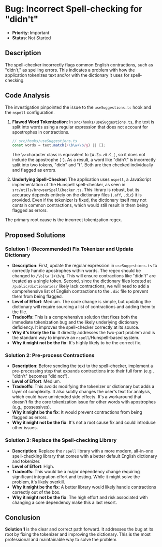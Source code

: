 # Bug: Incorrect Spell-checking for "didn't"

- **Priority**: Important
- **Status**: Not Started

## Description

The spell-checker incorrectly flags common English contractions, such as "didn't," as spelling errors. This indicates a problem with how the application tokenizes text and/or with the dictionary it uses for spell-checking.

## Code Analysis

The investigation pinpointed the issue to the `useSuggestions.ts` hook and the `nspell` configuration.

1.  **Flawed Word Tokenization**: In `src/hooks/useSuggestions.ts`, the text is split into words using a regular expression that does not account for apostrophes in contractions.

    ```typescript
    // src/hooks/useSuggestions.ts
    const words = text.match(/\b\w+\b/g) || [];
    ```

    The `\w` character class is equivalent to `[A-Za-z0-9_]`, so it does not include the apostrophe (`'`). As a result, a word like "didn't" is incorrectly split into two tokens, "didn" and "t". Both are then checked individually and flagged as errors.

2.  **Underlying Spell-Checker**: The application uses `nspell`, a JavaScript implementation of the Hunspell spell-checker, as seen in `src/utils/browserSpellChecker.ts`. This library is robust, but its accuracy depends entirely on the dictionary files (`.aff`, `.dic`) it is provided. Even if the tokenizer is fixed, the dictionary itself may not contain common contractions, which would still result in them being flagged as errors.

The primary root cause is the incorrect tokenization regex.

## Proposed Solutions

### Solution 1: (Recommended) Fix Tokenizer and Update Dictionary

- **Description**: First, update the regular expression in `useSuggestions.ts` to correctly handle apostrophes within words. The regex should be changed to `/\b[\w']+\b/g`. This will ensure contractions like "didn't" are treated as a single token. Second, since the dictionary files located at `/public/dictionaries/` likely lack contractions, we will need to add a comprehensive list of English contractions to the `.dic` file to prevent them from being flagged.
- **Level of Effort**: Medium. The code change is simple, but updating the dictionary will require sourcing a list of contractions and adding them to the file.
- **Tradeoffs**: This is a comprehensive solution that fixes both the immediate tokenization bug and the likely underlying dictionary deficiency. It improves the spell-checker correctly at its source.
- **Why it's likely the fix**: It directly addresses the two-part problem and is the standard way to improve an `nspell`/Hunspell-based system.
- **Why it might not be the fix**: It's highly likely to be the correct fix.

### Solution 2: Pre-process Contractions

- **Description**: Before sending the text to the spell-checker, implement a pre-processing step that expands contractions into their full form (e.g., "didn't" becomes "did not").
- **Level of Effort**: Medium.
- **Tradeoffs**: This avoids modifying the tokenizer or dictionary but adds a layer of complexity. It also subtly changes the user's text for analysis, which could have unintended side effects. It's a workaround that doesn't fix the core tokenization issue for other words with apostrophes (e.g., possessives).
- **Why it might be the fix**: It would prevent contractions from being flagged as errors.
- **Why it might not be the fix**: It's not a root cause fix and could introduce other issues.

### Solution 3: Replace the Spell-checking Library

- **Description**: Replace the `nspell` library with a more modern, all-in-one spell-checking library that comes with a better default English dictionary and tokenizer.
- **Level of Effort**: High.
- **Tradeoffs**: This would be a major dependency change requiring significant integration effort and testing. While it might solve the problem, it's likely overkill.
- **Why it might be the fix**: A better library would likely handle contractions correctly out of the box.
- **Why it might not be the fix**: The high effort and risk associated with changing a core dependency make this a last resort.

## Conclusion

**Solution 1** is the clear and correct path forward. It addresses the bug at its root by fixing the tokenizer and improving the dictionary. This is the most professional and maintainable way to solve the problem. 